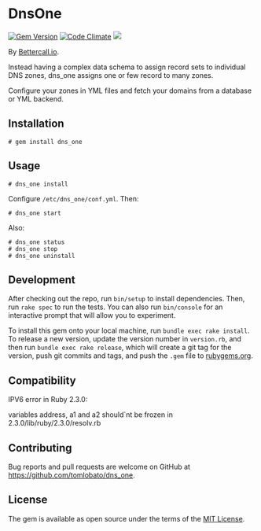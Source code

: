 # DnsOne

[![Gem Version](https://badge.fury.io/rb/dns_one.svg)](https://badge.fury.io/rb/dns_one)
[![Code Climate](https://codeclimate.com/github/tomlobato/dns_one.svg)](https://codeclimate.com/github/tomlobato/dns_one)
![](http://ruby-gem-downloads-badge.herokuapp.com/dns_one?type=total&label=gem%20downloads)
 
By [Bettercall.io](https://bettercall.io/).

Instead having a complex data schema to assign record sets to individual DNS zones, dns_one assigns one or few record to many zones.  

Configure your zones in YML files and fetch your domains from a database or YML backend.

## Installation

    # gem install dns_one

## Usage

    # dns_one install

Configure ```/etc/dns_one/conf.yml```. Then:

    # dns_one start

Also:

    # dns_one status
    # dns_one stop
    # dns_one uninstall

## Development

After checking out the repo, run `bin/setup` to install dependencies. Then, run `rake spec` to run the tests. You can also run `bin/console` for an interactive prompt that will allow you to experiment.

To install this gem onto your local machine, run `bundle exec rake install`. To release a new version, update the version number in `version.rb`, and then run `bundle exec rake release`, which will create a git tag for the version, push git commits and tags, and push the `.gem` file to [rubygems.org](https://rubygems.org).

## Compatibility

IPV6 error in Ruby 2.3.0:  

variables address, a1 and a2 should`nt be frozen in 2.3.0/lib/ruby/2.3.0/resolv.rb

## Contributing

Bug reports and pull requests are welcome on GitHub at https://github.com/tomlobato/dns_one.


## License

The gem is available as open source under the terms of the [MIT License](http://opensource.org/licenses/MIT).

